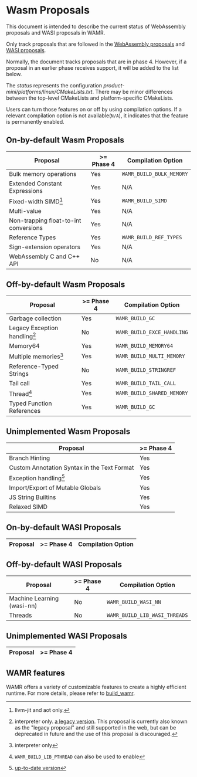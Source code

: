 # Wasm Proposals

This document is intended to describe the current status of WebAssembly proposals and WASI proposals in WAMR.

Only track proposals that are followed in the [WebAssembly proposals](https://github.com/WebAssembly/proposals) and [WASI proposals](https://github.com/WebAssembly/WASI/blob/main/Proposals.md).

Normally, the document tracks proposals that are in phase 4. However, if a proposal in an earlier phase receives support, it will be added to the list below.

The _status_ represents the configuration _product-mini/platforms/linux/CMakeLists.txt_. There may be minor differences between the top-level CMakeLists and platform-specific CMakeLists.

Users can turn those features on or off by using compilation options. If a relevant compilation option is not available(`N/A`), it indicates that the feature is permanently enabled.

## On-by-default Wasm Proposals

| Proposal                              | >= Phase 4 | Compilation Option       |
| ------------------------------------- | ---------- | ------------------------ |
| Bulk memory operations                | Yes        | `WAMR_BUILD_BULK_MEMORY` |
| Extended Constant Expressions         | Yes        | N/A                      |
| Fixed-width SIMD[^1]                  | Yes        | `WAMR_BUILD_SIMD`        |
| Multi-value                           | Yes        | N/A                      |
| Non-trapping float-to-int conversions | Yes        | N/A                      |
| Reference Types                       | Yes        | `WAMR_BUILD_REF_TYPES`   |
| Sign-extension operators              | Yes        | N/A                      |
| WebAssembly C and C++ API             | No         | N/A                      |

[^1]: llvm-jit and aot only.

## Off-by-default Wasm Proposals

| Proposal                      | >= Phase 4 | Compilation Option         |
| ----------------------------- | ---------- | -------------------------- |
| Garbage collection            | Yes        | `WAMR_BUILD_GC`            |
| Legacy Exception handling[^2] | No         | `WAMR_BUILD_EXCE_HANDLING` |
| Memory64                      | Yes        | `WAMR_BUILD_MEMORY64`      |
| Multiple memories[^3]         | Yes        | `WAMR_BUILD_MULTI_MEMORY`  |
| Reference-Typed Strings       | No         | `WAMR_BUILD_STRINGREF`     |
| Tail call                     | Yes        | `WAMR_BUILD_TAIL_CALL`     |
| Thread[^4]                    | Yes        | `WAMR_BUILD_SHARED_MEMORY` |
| Typed Function References     | Yes        | `WAMR_BUILD_GC`            |

[^2]:
    interpreter only. [a legacy version](https://github.com/WebAssembly/exception-handling/blob/main/proposals/exception-handling/legacy/Exceptions.md).
    This proposal is currently also known as the "legacy proposal" and still
    supported in the web, but can be deprecated in future and the use of
    this proposal is discouraged.

[^3]: interpreter only
[^4]: `WAMR_BUILD_LIB_PTHREAD` can also be used to enable

## Unimplemented Wasm Proposals

| Proposal                                    | >= Phase 4 |
| ------------------------------------------- | ---------- |
| Branch Hinting                              | Yes        |
| Custom Annotation Syntax in the Text Format | Yes        |
| Exception handling[^5]                      | Yes        |
| Import/Export of Mutable Globals            | Yes        |
| JS String Builtins                          | Yes        |
| Relaxed SIMD                                | Yes        |

[^5]: [up-to-date version](https://github.com/WebAssembly/exception-handling/blob/main/proposals/exception-handling/Exceptions.md)

## On-by-default WASI Proposals

| Proposal | >= Phase 4 | Compilation Option |
| -------- | ---------- | ------------------ |

## Off-by-default WASI Proposals

| Proposal                   | >= Phase 4 | Compilation Option            |
| -------------------------- | ---------- | ----------------------------- |
| Machine Learning (wasi-nn) | No         | `WAMR_BUILD_WASI_NN`          |
| Threads                    | No         | `WAMR_BUILD_LIB_WASI_THREADS` |

## Unimplemented WASI Proposals

| Proposal | >= Phase 4 |
| -------- | ---------- |

## WAMR features

WAMR offers a variety of customizable features to create a highly efficient runtime. For more details, please refer to [build_wamr](./build_wamr.md).
